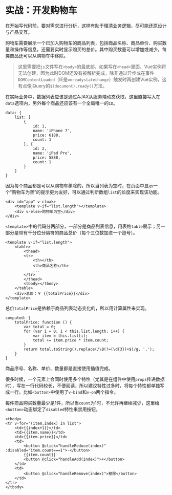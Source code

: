 ﻿# 实战：开发购物车 #

在开始写代码前，要对需求进行分析，这样有助于理清业务逻辑，尽可能还原设计与产品交互。

购物车需要展示一个已加入购物车的商品列表，包括商品名称、商品单价、购买数量和操作等信息，还需要实时显示购买的总价。其中购买数量可以增加或减少，每类商品还可以从购物车中移除。

> 这里需要把`js`文件写在`<body>`的最底部，如果写在`<head>`里面，Vue实例将无法创建，因为此时DOM还没有被解析完成，除非通过异步或在事件`DOMContentLoaded`（IE是`onreadystatechange`）触发时再创建Vue实例，这有点像jQuery的`$(document).ready()`方法。

在实际业务中，数据列表应该是通过AJAX从服务端动态获取，这里直接写入在`data`选项内，另外每个商品还应该有一个全局唯一的`ID`。

    data: {
        list: [
            {
                id: 1,
                name: 'iPhone 7',
                price: 6188,
                count: 1
            }, {
                id: 2,
                name: 'iPad Pro',
                price: 5888,
                count: 1
            }
        ]
    }
    
因为每个商品都是可以从购物车移除的，所以当列表为空时，在页面中显示一个“购物车为空”的提示更为友好，可以通过判断数组`list`的长度来实现该功能。

    <div id="app" v-cloak>
        <template v-if="list.length"></template>
        <div v-else>购物车为空</div>
    </div>

`<template>`中的代码分两部分，一部分是商品列表信息，用表格`table`展示；另一部分是带有千分位分隔符的商品总价（每个三位数加进一个逗号）。    
    
    <template v-if="list.length">
        <table>
            <thead>
            <tr>
                <th></th>
                <th>商品名称</th>
                ...
            </tr>
            </thead>
            <tbody></tbody>
        </table>
        <div>总价：￥ {{totalPrice}}</div>
    </template>    
    
总价`totalPrice`是依赖于商品列表动态变化的，所以用计算属性来实现。

    computed: {
        totalPrice: function () {
            var total = 0;
            for (var i = 0; i < this.list.length; i++) {
                var item = this.list[i];
                total += item.price * item.count;
            }
            return total.toString().replace(/\B(?=(\d{3})+$)/g, ',');
        }
    }
    
商品序号、名称、单价、数量都是直接使用插值完成。

很多时候，一个元素上会同时使用多个特性（尤其是在组件中使用`props`传递数据时），写在一行代码较长，不便阅读，所以建议特性过多时，将每个特性都单独写成一行。比如`<button>`中使用了`v-bind`和`v-on`两个指令。

每件商品购买数量最少是1件，所以当`count`为1时，不允许再继续减少，这里给`<button>`动态绑定了`disabled`特性来禁用按钮。

    <tbody>
    <tr v-for="(item,index) in list">
        <td>{{index+1}}</td>
        <td>{{item.name}}</td>
        <td>{{item.price}}</td>
        <td>
            <button @click="handleReduce(index)" :disabled="item.count===1">-</button>
            {{item.count}}
            <button @click="handleAdd(index)">+</button>
        </td>
        <td>
            <button @click="handleRemove(index)">移除</button>
        </td>
    </tr>
    </tbody>
